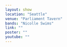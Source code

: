 ```yaml
---
layout: show
location: "Seattle"
venue: "Parliament Tavern"
bands: "Nicolle Swims"
link: ""
poster: ""
youtube: ""
---
```



